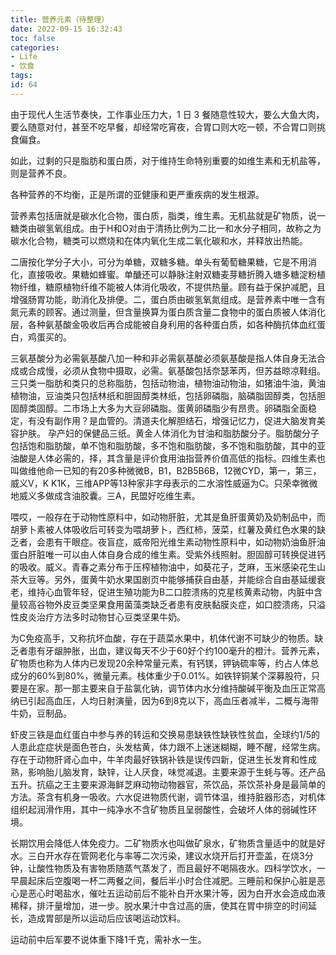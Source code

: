 ```yaml
---
title: 营养元素（待整理）
date: 2022-09-15 16:32:43
toc: false
categories:
- Life
- 饮食
tags:
id: 64
---
```


由于现代人生活节奏快，工作事业压力大，1 日 3 餐随意性较大，要么大鱼大肉，要么随意对付，甚至不吃早餐，却经常吃宵夜，合胃口则大吃一顿，不合胃口则挑食偏食。

如此，过剩的只是脂肪和蛋白质，对于维持生命特别重要的如维生素和无机盐等，则是营养不良。

各种营养的不均衡，正是所谓的亚健康和更严重疾病的发生根源。

<!--more-->

营养素包括唐就是碳水化合物，蛋白质，脂类，维生素。无机盐就是矿物质，说一糖类由碳氢氧组成。由于H和O对由于清扬比例为二比一和水分子相同，故称之为碳水化合物，糖类可以燃烧和在体内氧化生成二氧化碳和水，并释放出热能。

二唐按化学分子大小，可分为单糖，双糖多糖。单头有葡萄糖果糖，它是不用消化，直接吸收。果糖如蜂蜜。单醣还可以静脉注射双糖麦芽糖折腾入塘多糖淀粉植物纤维，糖原植物纤维不能被人体消化吸收，不提供热量。顾有益于保护减肥，且增强肠胃功能，助消化及排便。二，蛋白质由碳氢氧氮组成。是营养素中唯一含有氮元素的顾客。通过测量，但含量换算为蛋白质含量二食物中的蛋白质被人体消化层，各种氨基酸金吸收后再合成能被自身利用的各种蛋白质，如各种酶抗体血红蛋白，鸡蛋买的。

三氨基酸分为必需氨基酸八加一种和非必需氨基酸必须氨基酸是指人体自身无法合成或合成慢，必须从食物中摄取，必需。氨基酸包括奈瑟苯丙，但苏益晾凉鞋组。三只类一脂肪和类只的总称脂肪，包括动物油，植物油动物油，如猪油牛油，黄油植物油，豆油类只包括林纸和胆固醇类林纸，包括卵磷脂，脑磷脂固醇类，包括胆固醇类固醇。二市场上大多为大豆卵磷脂。蛋黄卵磷脂少有昂贵。卵磷脂全面稳定，有没有副作用？是血管的。清道夫化解胆结石，增强记忆力，促进大脑发育美容护肤。
孕产妇的保健品三纸。黄金人体消化为甘油和脂肪酸分子。脂肪酸分子包括饱和脂肪酸，单不饱和脂肪酸，多不饱和脂肪酸，多不饱和脂肪酸，其中的亚油酸是人体必需的，择，其含量是评价食用油指营养价值高低的指标。四维生素也叫做维他命一已知的有20多种微微B，B1，B2B5B6B，12微CYD，第一，第三，威义V，K K1K，三维APP等13种家非字母表示的二水溶性威逼为C。只荣幸微微地威义多做成含油胶囊。三A，民盟好吃维生素。

喂哎，一般存在于动物性原料中，如动物肝脏，尤其是鱼肝蛋黄奶及奶制品中，而胡萝卜素被人体吸收后可转变为喂胡萝卜，西红柿，菠菜，红薯及黄红色水果的缺乏者，会患有干眼症。夜盲症，威帝阳光维生素动物性原料中，如动物奶油鱼肝油蛋白肝脏唯一可以由人体自身合成的维生素。受紫外线照射。胆固醇可转换促进钙的吸收。威义。青春之素分布于压榨植物油中，如葵花子，芝麻，玉米感染花生山茶大豆等。另外，蛋黄牛奶水果国剧页中能够捕获自由基，并能综合自由基延缓衰老，维持心血管年轻，促进生殖功能为B二口腔溃疡的克星核黄素动物，内脏中含量较高谷物外皮豆类坚果食用菌藻类缺乏者患有皮肤黏膜炎症，如口腔溃疡，只溢性皮炎治疗方法多时动物甘心豆类坚果牛奶。

为C免疫高手，又称抗坏血酸，存在于蔬菜水果中，机体代谢不可缺少的物质。缺乏者患有牙龈肿胀，出血，建议每天不少于60好个约100毫升的橙汁。营养元素，矿物质也称为人体内已发现20余种常量元素，有钙镁，钾钠硫率等，约占人体总成分的60%到80%，微量元素。栈体重少于0.01%。如铁锌铜某个深募股符，只要是在家。那一那主要来自于盐氯化钠，调节体内水分维持酸碱平衡及血压正常高纳已引起高血压，人均日射演量，因为6到8克以下，高血压者减半，二概与海带牛奶，豆制品。

虾皮三铁是血红蛋白中参与养的转运和交换易患缺铁性缺铁性贫血，全球约1/5的人患此症症状是面色苍白，头发枯黄，体力跟不上迷迷糊糊，睡不醒，经常生病。存在于动物肝肾心血中，牛羊肉最好铁锅补铁是误传四新，促进生长发育和性成熟，影响胎儿脑发育，缺锌，让人厌食，味觉减退。主要来源于生蚝与等。还产品五升。抗癌之王主要来源海鲜芝麻动物动物器官，茶饮品，茶饮茶补身是最简单的方法。茶含有机身一吸收。六水促进物质代谢，调节体温，维持脏器形态，对机体组织起润滑作用，其中一纯净水不含矿物质且呈弱酸性，会破坏人体的弱碱性环境。

长期饮用会降低人体免疫力。二矿物质水也叫做矿泉水，矿物质含量适中的就是好水。三白开水存在管网老化与率等二次污染，建议水烧开后打开壶盖，在烧3分钟，让酸性物质及有害物质随蒸气蒸发了，而且最好不喝隔夜水。四科学饮水，一早晨起床后空腹喝一杯二两餐之间，餐后半小时合住减肥。三睡前和保护心脏是恶心是恶心时喝盐水，催吐五运动前后不能补白开水果汁等，因为白开水会造成血液稀释，排汗量增加，进一步。脱水果汁中含过高的唐，使其在胃中排空的时间延长，造成胃部是所以运动后应该喝运动饮料。

运动前中后军要不说体重下降1千克，需补水一生。